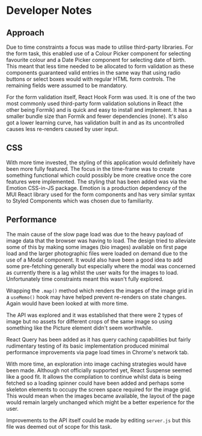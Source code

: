 # Developer Notes

## Approach

Due to time constraints a focus was made to utilise third-party libraries. For the form task, this enabled use of a Colour Picker component for selecting favourite colour and a Date Picker component for selecting date of birth. This meant that less time needed to be allocated to form validation as these components guaranteed valid entries in the same way that using radio buttons or select boxes would with regular HTML form controls. The remaining fields were assumed to be mandatory.

For the form validation itself, React Hook Form was used. It is one of the two most commonly used third-party form validation solutions in React (the other being Formik) and is quick and easy to install and implement. It has a smaller bundle size than Formik and fewer dependencies (none). It's also got a lower learning curve, has validation built in and as its uncontrolled causes less re-renders caused by user input.

## CSS

With more time invested, the styling of this application would definitely have been more fully featured. The focus in the time-frame was to create something functional which could possibly be more creative once the core features were implemented. The styling that has been added was via the Emotion CSS-in-JS package. Emotion is a production dependency of the MUI React library used for the form components and has very similar syntax to Styled Components which was chosen due to familiarity.

## Performance

The main cause of the slow page load was due to the heavy payload of image data that the browser was having to load. The design tried to alleviate some of this by making some images (bio images) available on first page load and the larger photographic files were loaded on demand due to the use of a Modal component. It would also have been a good idea to add some pre-fetching generally but especially where the modal was concerned as currently there is a lag whilst the user waits for the images to load. Unfortunately time constraints meant this wasn't fully explored.

Wrapping the `.map()` method which renders the images of the image grid in a `useMemo()` hook may have helped prevent re-renders on state changes. Again would have been looked at with more time.

The API was explored and it was established that there were 2 types of image but no assets for different crops of the same image so using something like the Picture element didn't seem worthwhile.

React Query has been added as it has query caching capabilities but fairly rudimentary testing of its basic implementation produced minimal performance improvements via page load times in Chrome's network tab.

With more time, an exploration into image caching strategies would have been made. Although not officially supported yet, React Suspense seemed like a good fit. It allows the compilation to continue whilst data is being fetched so a loading spinner could have been added and perhaps some skeleton elements to occupy the screen space required for the image grid. This would mean when the images became available, the layout of the page would remain largely unchanged which might be a better experience for the user.

Improvements to the API itself could be made by editing `server.js` but this file was deemed out of scope for this task.
